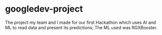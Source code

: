 # googledev-project
The project my team and I made for our first Hackathon which uses AI and ML to read data and present its predictions; The ML used was RGXBooster.
